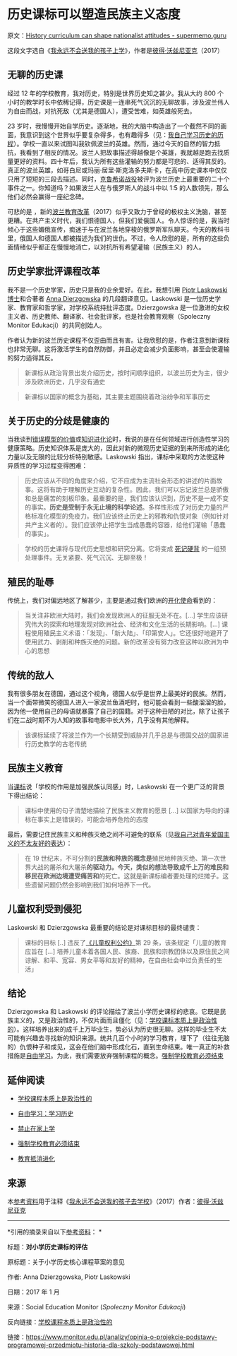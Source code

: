 # 历史课标可以塑造民族主义态度

原文：[History curriculum can shape nationalist attitudes - supermemo.guru](https://supermemo.guru/wiki/History_curriculum_can_shape_nationalist_attitudes)

这段文字选自《[我永远不会送我的孩子上学](https://supermemo.guru/wiki/Problem_of_Schooling)》，作者是[彼得·沃兹尼亚克](https://supermemo.guru/wiki/Piotr_Wozniak)（2017）

## 无聊的历史课

经过 12 年的学校教育，我对历史，特别是世界历史知之甚少。我从大约 800 个小时的教学时长中依稀记得，历史课是一连串死气沉沉的无聊故事，涉及波兰伟人为自由而战，对抗死敌（尤其是德国人），遭受苦难，如英雄般死去。

23 岁时，我慢慢开始自学历史。逐渐地，我的大脑中构造出了一个截然不同的画面，我意识到这个世界似乎要复杂得多，也有趣得多（见：[我自己学习历史的历程](https://supermemo.guru/wiki/Learning_history:_school_vs._self-directed_learning)）。学校一直以来试图叫我钦佩波兰的英雄。然而，通过今天的自然的智力抵抗，我看到了相反的情况。波兰人把故事描述得越像是个英雄，我就越是跑去找质量更好的资料。四十年后，我认为所有这些灌输的努力都是可悲的、适得其反的。真正的波兰英雄，如哥白尼或玛丽·居里·斯克洛多夫斯卡，在高中历史课本中仅仅只用了短短的三段去描述。同时，[克鲁希诺战役](https://en.wikipedia.org/wiki/Battle_of_Klushino)被评为波兰历史上最重要的二十个事件之一。你知道吗？如果波兰人在与俄罗斯人的战斗中以 1:5 的人数领先，那么他们必然会赢得一座纪念碑。

可悲的是 ，新的[波兰教育改革](https://supermemo.guru/wiki/Polish_education_reform)（2017）似乎又致力于曾经的极权主义洗脑，甚至更糟。在共产主义时代，我们恨德国人，但我们爱俄国人。令人惊讶的是，我当时倾心于这些媚俄宣传，痴迷于与在波兰各地穿梭的俄罗斯军队聊天。今天的教科书里，俄国人和德国人都被描述为我们的世仇。不过，令人欣慰的是，所有的这些负面情绪似乎都正在慢慢地消亡，以对抗所有希望灌输（民族主义）的人。

## 历史学家批评课程改革

我不是一个历史学家，历史只是我的业余爱好。在此，我想引用 [Piotr Laskowski 博士](http://www.isns.uw.edu.pl/index.php?isns=o-instytucie-pracownicy-laskowski)和合著者 [Anna Dierzgowska](http://stl.org.pl/profil/anna-dzierzgowska/) 的几段翻译意见。Laskowski 是一位历史学家、教育家和哲学家，对学校系统持批评态度。Dzierzgowska 是一位激进的女权主义者、历史教师、翻译家、社会批评家，也是社会教育观察（Spoleczny Monitor Edukacji）的共同创始人。

作者认为新的波兰历史课程不仅歪曲而且有害。让我欣慰的是，作者注意到新课标也非常无聊。这将激活学生的自然防御，并且必定会减少负面影响，甚至会使灌输的努力适得其反。

> 新课标从政治背景出发介绍历史，按时间顺序组织，以波兰历史为主，很少涉及欧洲历史，几乎没有通史

> 新课标以国家的概念为基础，其主要主题围绕着政治纷争和军事历史

## 关于历史的分歧是健康的

当我谈到[错误模型的价值](https://supermemo.guru/wiki/Value_of_wrong_models)或[知识进化论](https://supermemo.guru/wiki/Knowledge_darwinism)时，我说的是在任何领域进行创造性学习的健康策略。历史知识体系是庞大的，因此对新的微观历史证据的到来所形成的进化力量以及无限的比较分析特别敏感。Laskowski 指出，课标中采取的方法使这种异质性的学习过程变得困难：

> 历史应该从不同的角度来介绍，它不应成为主流社会形态的讲述的片面故事。这将有助于理解历史互动的复杂性。因此，我们可以忘记波兰总是骄傲和总是痛苦的刻板印象。最重要的是，我们应该认识到，历史不是一成不变的事实。**历史是受制于永无止境的科学论述**。多样性形成了对历史力量的严格标准化模型的免疫力。我们应该终止历史上的邪教和仇恨对象（例如针对共产主义者的）。我们应该停止把学生当成愚蠢的容器，给他们灌输「愚蠢的事实」。

> 学校的历史课将与现代历史思想和研究分离。它将变成 [死记硬背](https://supermemo.guru/wiki/Cramming) 的一组预处理事件。无关紧要、死气沉沉、无聊至极！

## 殖民的耻辱

传统上，我们对偏远地区了解甚少，主要是通过我们欧洲的[开化使命](http://en.wikipedia.org/wiki/Civilizing_mission)看到的：

> 当关注非欧洲大陆时，我们会发现欧洲人的征服无处不在。[…] 学生应该研究伟大的探索和地理发现对欧洲社会、经济和文化生活的长期影响。[…] 课程使用殖民主义术语：「发现」、「新大陆」、「印第安人」。它还很好地避开了使用武力、剥削和种族灭绝的问题。新的改革没有努力改变这种以欧洲为中心的思想

## 传统的敌人

我有很多朋友在德国，通过这个视角，德国人似乎是世界上最美好的民族。然而，当一个面带微笑的德国人进入一家波兰鱼酒吧时，他可能会看到一些酸溜溜的脸，因为他一使用自己的母语就暴露了自己的国籍。对于这种丑陋的对比，除了让孩子们在二战时期不为人知的故事和电影中长大外，几乎没有其他解释。

> 该课标延续了将波兰作为一个长期受到威胁并几乎总是与德国交战的国家进行历史教学的古老传统

## 民族主义教育

当[课标](https://supermemo.guru/wiki/Curriculum)说「学校的作用是加强民族认同感」时，Laskowski 在一个更广泛的背景下得出结论：

> 课标中使用的句子清楚地描绘了民族主义教育的愿景 […] 以国家为导向的课标在事实上是错误的，可能会培养危险的态度

最后，需要记住民族主义和种族灭绝之间不可避免的联系（见[我自己对青年爱国主义的不太友好的表达](https://supermemo.guru/wiki/I_stopped_being_patriotic)）：

> 在 19 世纪末，不可分割的**民族和种族的概念是**殖民地种族灭绝、第一次世界大战的屠杀和大屠杀**的驱动力。今天，类似的想法导致成千上万的难民和移民在欧洲边境遭受痛苦和**的死亡。这就是新课标编者要处理的烂摊子。这些遗留问题仍然会影响到我们如何培养下一代。

## 儿童权利受到侵犯

Laskowski 和 Dzierzgowska 最重要的结论是对课标目标的最终谴责：

> 课标的目标 [..] 违反了[《儿童权利公约》](https://en.wikipedia.org/wiki/Convention_on_the_Rights_of_the_Child)第 29 条，该条规定「儿童的教育应旨在 [...] 培养儿童本着各国人民、族裔、民族和宗教团体以及原住民之间谅解、和平、宽容、男女平等和友好的精神，在自由社会中过负责任的生活」

## 结论

Dzierzgowska 和 Laskowski 的评论描绘了波兰小学历史课标的悲哀。它既是民族主义的，又是政治性的，不仅片面而且僵化（见：[学校课标本质上是政治性的](https://supermemo.guru/wiki/School_curriculum_is_inherently_political)）。这样培养出来的成千上万毕业生，势必认为历史很无聊。这样的毕业生不太可能有兴趣去寻找新的知识来源。统共几百个小时的学习教育，埋下了（往往无脑的）仇恨种子和成见，这会在他们脑中形成化石，直到生命结束。唯一真正的补救措施是[自由学习](https://supermemo.guru/wiki/Free_learning)。为此，我们需要放弃强制课程的概念。[强制学校教育必须结束](https://supermemo.guru/wiki/Compulsory_schooling_must_end)

## 延伸阅读

- [学校课程本质上是政治性的](https://supermemo.guru/wiki/School_curriculum_is_inherently_political)

- [自由学习：学习历史](https://supermemo.guru/wiki/Learning_history:_school_vs._self-directed_learning)

- [禁止在家上学](https://supermemo.guru/wiki/Ban_on_homeschooling)

- [强制学校教育必须结束](https://supermemo.guru/wiki/Compulsory_schooling_must_end)

- [教育抵消进化](https://supermemo.guru/wiki/Education_counteracts_evolution)

## 来源

本[参考资料](https://supermemo.guru/wiki/References)用于注释《[我永远不会送我的孩子去学校](https://supermemo.guru/wiki/Problem_of_Schooling)》（2017）作者：[彼得·沃兹尼亚克](https://supermemo.guru/wiki/Piotr_Wozniak)

------

*引用的摘录来自以下[参考资料](https://supermemo.guru/wiki/References)： *

标题：**对小学历史课标的评估**

原标题：关于小学历史核心课程草案的意见

作者: Anna Dzierzgowska, Piotr Laskowski

日期：2017 年 1 月

来源：Social Education Monitor (*Spoleczny Monitor Edukacji*)

反向链接：[学校课程本质上是政治性的](https://supermemo.guru/wiki/School_curriculum_is_inherently_political)

链接：https://www.monitor.edu.pl/analizy/opinia-o-projekcie-podstawy-programowej-przedmiotu-historia-dla-szkoly-podstawowej.html